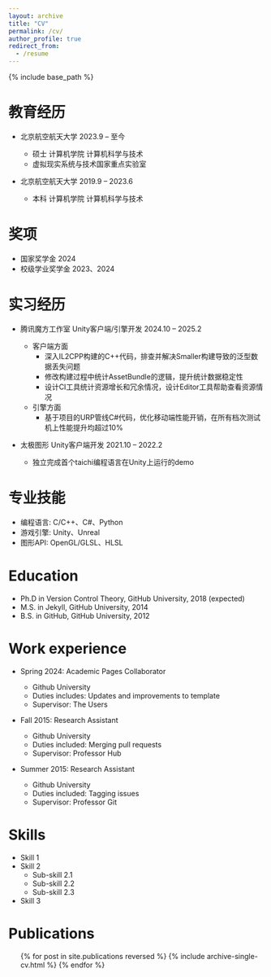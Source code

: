 ```yaml
---
layout: archive
title: "CV"
permalink: /cv/
author_profile: true
redirect_from:
  - /resume
---
```


{% include base_path %}

教育经历
======
* 北京航空航天大学 2023.9 – 至今
  * 硕士 计算机学院 计算机科学与技术
  * 虚拟现实系统与技术国家重点实验室

* 北京航空航天大学 2019.9 – 2023.6
  * 本科 计算机学院 计算机科学与技术

奖项
======
* 国家奖学金 2024
* 校级学业奖学金 2023、2024

实习经历
======
* 腾讯魔方工作室 Unity客户端/引擎开发 2024.10 – 2025.2
  * 客户端方面
    * 深入IL2CPP构建的C++代码，排查并解决Smaller构建导致的泛型数据丢失问题
    * 修改构建过程中统计AssetBundle的逻辑，提升统计数据稳定性
    * 设计CI工具统计资源增长和冗余情况，设计Editor工具帮助查看资源情况
  * 引擎方面
    * 基于项目的URP管线C#代码，优化移动端性能开销，在所有档次测试机上性能提升均超过10%

* 太极图形 Unity客户端开发 2021.10 – 2022.2
  * 独立完成首个taichi编程语言在Unity上运行的demo

专业技能
======
* 编程语言: C/C++、C#、Python
* 游戏引擎: Unity、Unreal
* 图形API: OpenGL/GLSL、HLSL


Education
======
* Ph.D in Version Control Theory, GitHub University, 2018 (expected)
* M.S. in Jekyll, GitHub University, 2014
* B.S. in GitHub, GitHub University, 2012

Work experience
======
* Spring 2024: Academic Pages Collaborator
  * Github University
  * Duties includes: Updates and improvements to template
  * Supervisor: The Users

* Fall 2015: Research Assistant
  * Github University
  * Duties included: Merging pull requests
  * Supervisor: Professor Hub

* Summer 2015: Research Assistant
  * Github University
  * Duties included: Tagging issues
  * Supervisor: Professor Git
  
Skills
======
* Skill 1
* Skill 2
  * Sub-skill 2.1
  * Sub-skill 2.2
  * Sub-skill 2.3
* Skill 3

Publications
======
  <ul>{% for post in site.publications reversed %}
    {% include archive-single-cv.html %}
  {% endfor %}</ul>
  
